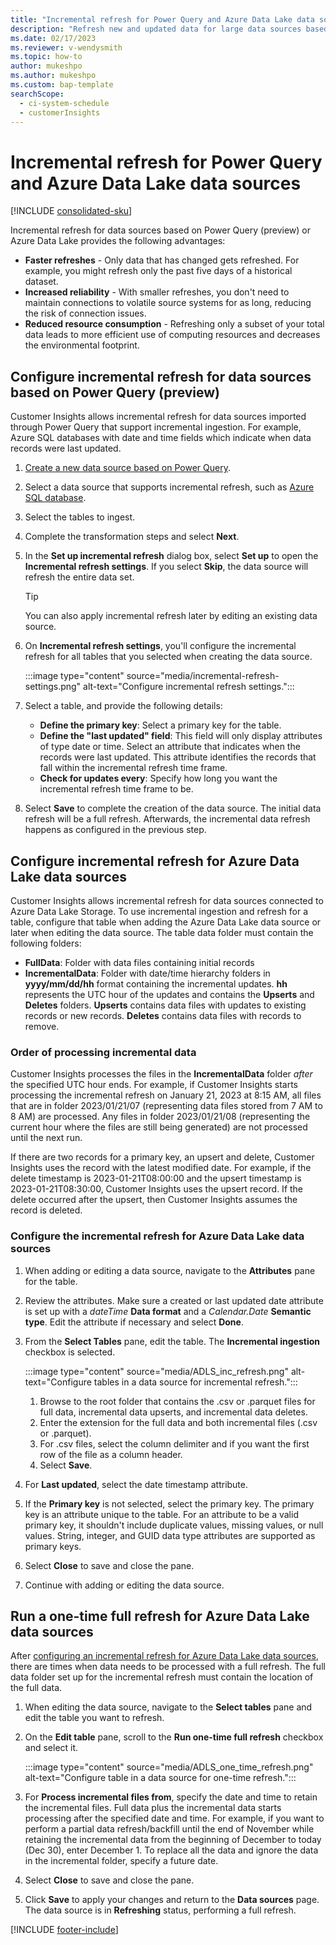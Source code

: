 ```yaml
---
title: "Incremental refresh for Power Query and Azure Data Lake data sources"
description: "Refresh new and updated data for large data sources based on Power Query or Azure data lake data sources."
ms.date: 02/17/2023
ms.reviewer: v-wendysmith
ms.topic: how-to
author: mukeshpo
ms.author: mukeshpo
ms.custom: bap-template
searchScope: 
  - ci-system-schedule
  - customerInsights
---
```


# Incremental refresh for Power Query and Azure Data Lake data sources

[!INCLUDE [consolidated-sku](./includes/consolidated-sku.md)]

Incremental refresh for data sources based on Power Query (preview) or Azure Data Lake provides the following advantages:

- **Faster refreshes** - Only data that has changed gets refreshed. For example, you might refresh only the past five days of a historical dataset.
- **Increased reliability** - With smaller refreshes, you don't need to maintain connections to volatile source systems for as long, reducing the risk of connection issues.
- **Reduced resource consumption** - Refreshing only a subset of your total data leads to more efficient use of computing resources and decreases the environmental footprint.

## Configure incremental refresh for data sources based on Power Query (preview)

Customer Insights allows incremental refresh for data sources imported through Power Query that support incremental ingestion. For example, Azure SQL databases with date and time fields which indicate when data records were last updated.

1. [Create a new data source based on Power Query](connect-power-query.md).

1. Select a data source that supports incremental refresh, such as [Azure SQL database](/power-query/connectors/azuresqldatabase).

1. Select the tables to ingest.

1. Complete the transformation steps and select **Next**.

1. In the **Set up incremental refresh** dialog box, select **Set up** to open the **Incremental refresh settings**. If you select **Skip**, the data source will refresh the entire data set.
   > [!TIP]
   > You can also apply incremental refresh later by editing an existing data source.

1. On **Incremental refresh settings**, you'll configure the incremental refresh for all tables that you selected when creating the data source.

   :::image type="content" source="media/incremental-refresh-settings.png" alt-text="Configure incremental refresh settings.":::

1. Select a table, and provide the following details:

   - **Define the primary key**: Select a primary key for the table.
   - **Define the "last updated" field**: This field will only display attributes of type date or time. Select an attribute that indicates when the records were last updated. This attribute identifies the records that fall within the incremental refresh time frame.
   - **Check for updates every**: Specify how long you want the incremental refresh time frame to be.

1. Select **Save** to complete the creation of the data source. The initial data refresh will be a full refresh. Afterwards, the incremental data refresh happens as configured in the previous step.

## Configure incremental refresh for Azure Data Lake data sources

Customer Insights allows incremental refresh for data sources connected to Azure Data Lake Storage. To use incremental ingestion and refresh for a table, configure that table when adding the Azure Data Lake data source or later when editing the data source. The table data folder must contain the following folders:

- **FullData**: Folder with data files containing initial records
- **IncrementalData**: Folder with date/time hierarchy folders in **yyyy/mm/dd/hh** format containing the incremental updates. **hh** represents the UTC hour of the updates and contains the **Upserts** and **Deletes** folders. **Upserts** contains data files with updates to existing records or new records. **Deletes** contains data files with records to remove.

### Order of processing incremental data

Customer Insights processes the files in the **IncrementalData** folder *after* the specified UTC hour ends. For example, if Customer Insights starts processing the incremental refresh on January 21, 2023 at 8:15 AM, all files that are in folder 2023/01/21/07 (representing data files stored from 7 AM to 8 AM) are processed. Any files in folder 2023/01/21/08 (representing the current hour where the files are still being generated) are not processed until the next run.

If there are two records for a primary key, an upsert and delete, Customer Insights uses the record with the latest modified date. For example, if the delete timestamp is 2023-01-21T08:00:00 and the upsert timestamp is 2023-01-21T08:30:00, Customer Insights uses the upsert record. If the delete occurred after the upsert, then Customer Insights assumes the record is deleted.

### Configure the incremental refresh for Azure Data Lake data sources

1. When adding or editing a data source, navigate to the **Attributes** pane for the table.

1. Review the attributes. Make sure a created or last updated date attribute is set up with a *dateTime* **Data format** and a *Calendar.Date* **Semantic type**. Edit the attribute if necessary and select **Done**.

1. From the **Select Tables** pane, edit the table. The **Incremental ingestion** checkbox is selected.

   :::image type="content" source="media/ADLS_inc_refresh.png" alt-text="Configure tables in a data source for incremental refresh.":::

   1. Browse to the root folder that contains the .csv or .parquet files for full data, incremental data upserts, and incremental data deletes.
   1. Enter the extension for the full data and both incremental files (\.csv or \.parquet).
   1. For .csv files, select the column delimiter and if you want the first row of the file as a column header.
   1. Select **Save**.

1. For **Last updated**, select the date timestamp attribute.

1. If the **Primary key** is not selected, select the primary key. The primary key is an attribute unique to the table. For an attribute to be a valid primary key, it shouldn't include duplicate values, missing values, or null values. String, integer, and GUID data type attributes are supported as primary keys.

1. Select **Close** to save and close the pane.

1. Continue with adding or editing the data source.

## Run a one-time full refresh for Azure Data Lake data sources

After [configuring an incremental refresh for Azure Data Lake data sources](#configure-incremental-refresh-for-azure-data-lake-data-sources), there are times when data needs to be processed with a full refresh. The full data folder set up for the incremental refresh must contain the location of the full data.

1. When editing the data source, navigate to the **Select tables** pane and edit the table you want to refresh.

1. On the **Edit table** pane, scroll to the **Run one-time full refresh** checkbox and select it.

   :::image type="content" source="media/ADLS_one_time_refresh.png" alt-text="Configure table in a data source for one-time refresh.":::

1. For **Process incremental files from**, specify the date and time to retain the incremental files. Full data plus the incremental data starts processing after the specified date and time. For example, if you want to perform a partial data refresh/backfill until the end of November while retaining the incremental data from the beginning of December to today (Dec 30), enter December 1. To replace all the data and ignore the data in the incremental folder, specify a future date.

1. Select **Close** to save and close the pane.

1. Click **Save** to apply your changes and return to the **Data sources** page. The data source is in **Refreshing** status, performing a full refresh.

[!INCLUDE [footer-include](includes/footer-banner.md)]
